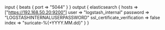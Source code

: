 input {
  beats {
    port => "5044"
  }
}
output {
  elasticsearch {
    hosts => ["https://192.168.50.20:9200"]
    user => "logstash_internal"
    password => "LOGSTASHINTERNALUSERPASSWORD"
    ssl_certificate_verification => false
    index => "suricate-%{+YYYY.MM.dd}"
  }
}